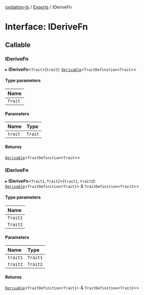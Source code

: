 [oxidation-ts](../README.md) / [Exports](../modules.md) / IDeriveFn

# Interface: IDeriveFn

## Callable

### IDeriveFn

▸ **IDeriveFn**<`Trait`\>(`trait`): [`Derivable`](../modules.md#derivable)<`TraitDefinition`<`Trait`\>\>

#### Type parameters

| Name |
| :------ |
| `Trait` |

#### Parameters

| Name | Type |
| :------ | :------ |
| `trait` | `Trait` |

#### Returns

[`Derivable`](../modules.md#derivable)<`TraitDefinition`<`Trait`\>\>

### IDeriveFn

▸ **IDeriveFn**<`Trait1`, `Trait2`\>(`trait1`, `trait2`): [`Derivable`](../modules.md#derivable)<`TraitDefinition`<`Trait1`\> & `TraitDefinition`<`Trait2`\>\>

#### Type parameters

| Name |
| :------ |
| `Trait1` |
| `Trait2` |

#### Parameters

| Name | Type |
| :------ | :------ |
| `trait1` | `Trait1` |
| `trait2` | `Trait2` |

#### Returns

[`Derivable`](../modules.md#derivable)<`TraitDefinition`<`Trait1`\> & `TraitDefinition`<`Trait2`\>\>
